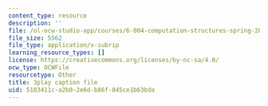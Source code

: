 ```yaml
---
content_type: resource
description: ''
file: /ol-ocw-studio-app/courses/6-004-computation-structures-spring-2017/5183411ca2b02e6db86f845ce1b63bda_TSmui37yrL8.srt
file_size: 5562
file_type: application/x-subrip
learning_resource_types: []
license: https://creativecommons.org/licenses/by-nc-sa/4.0/
ocw_type: OCWFile
resourcetype: Other
title: 3play caption file
uid: 5183411c-a2b0-2e6d-b86f-845ce1b63bda
---
```

